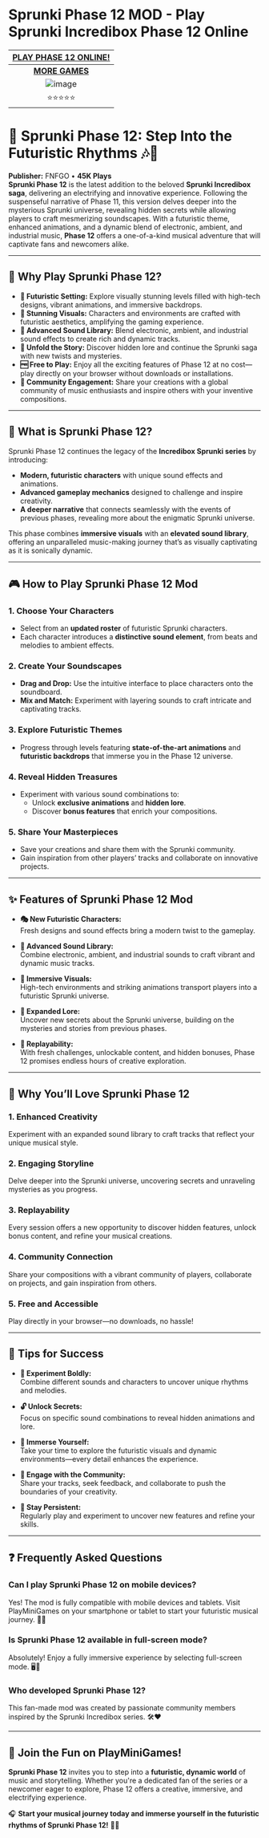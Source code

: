# Sprunki Phase 12 MOD - Play Sprunki Incredibox Phase 12 Online

| [PLAY PHASE 12 ONLINE!](https://modmeme.com/)           |
|:---------------------------------------:|
| [**MORE GAMES**](https://apkitech.com/) |
| ![image](https://github.com/user-attachments/assets/77f6c3eb-c079-455a-b54d-5f9b695357ae) |
| ⭐⭐⭐⭐⭐                           |

# 🌌 **Sprunki Phase 12: Step Into the Futuristic Rhythms** 🎶🤖

**Publisher:** FNFGO  •  **45K Plays**  
**Sprunki Phase 12** is the latest addition to the beloved **Sprunki Incredibox saga**, delivering an electrifying and innovative experience. Following the suspenseful narrative of Phase 11, this version delves deeper into the mysterious Sprunki universe, revealing hidden secrets while allowing players to craft mesmerizing soundscapes. With a futuristic theme, enhanced animations, and a dynamic blend of electronic, ambient, and industrial music, **Phase 12** offers a one-of-a-kind musical adventure that will captivate fans and newcomers alike.

---

## 🌟 **Why Play Sprunki Phase 12?**

- **🚀 Futuristic Setting:** Explore visually stunning levels filled with high-tech designs, vibrant animations, and immersive backdrops.
- **🎨 Stunning Visuals:** Characters and environments are crafted with futuristic aesthetics, amplifying the gaming experience.
- **🎵 Advanced Sound Library:** Blend electronic, ambient, and industrial sound effects to create rich and dynamic tracks.
- **📖 Unfold the Story:** Discover hidden lore and continue the Sprunki saga with new twists and mysteries.
- **🆓 Free to Play:** Enjoy all the exciting features of Phase 12 at no cost—play directly on your browser without downloads or installations.
- **👥 Community Engagement:** Share your creations with a global community of music enthusiasts and inspire others with your inventive compositions.

---

## 🌌 **What is Sprunki Phase 12?**

Sprunki Phase 12 continues the legacy of the **Incredibox Sprunki series** by introducing:
- **Modern, futuristic characters** with unique sound effects and animations.
- **Advanced gameplay mechanics** designed to challenge and inspire creativity.
- **A deeper narrative** that connects seamlessly with the events of previous phases, revealing more about the enigmatic Sprunki universe.

This phase combines **immersive visuals** with an **elevated sound library**, offering an unparalleled music-making journey that’s as visually captivating as it is sonically dynamic.

---

## 🎮 **How to Play Sprunki Phase 12 Mod**

### **1. Choose Your Characters**
- Select from an **updated roster** of futuristic Sprunki characters.
- Each character introduces a **distinctive sound element**, from beats and melodies to ambient effects.

### **2. Create Your Soundscapes**
- **Drag and Drop:** Use the intuitive interface to place characters onto the soundboard.
- **Mix and Match:** Experiment with layering sounds to craft intricate and captivating tracks.

### **3. Explore Futuristic Themes**
- Progress through levels featuring **state-of-the-art animations** and **futuristic backdrops** that immerse you in the Phase 12 universe.

### **4. Reveal Hidden Treasures**
- Experiment with various sound combinations to:
  - Unlock **exclusive animations** and **hidden lore**.
  - Discover **bonus features** that enrich your compositions.

### **5. Share Your Masterpieces**
- Save your creations and share them with the Sprunki community.
- Gain inspiration from other players’ tracks and collaborate on innovative projects.

---

## ✨ **Features of Sprunki Phase 12 Mod**

- **🎭 New Futuristic Characters:**  
  Fresh designs and sound effects bring a modern twist to the gameplay.

- **🎵 Advanced Sound Library:**  
  Combine electronic, ambient, and industrial sounds to craft vibrant and dynamic music tracks.

- **🎨 Immersive Visuals:**  
  High-tech environments and striking animations transport players into a futuristic Sprunki universe.

- **📖 Expanded Lore:**  
  Uncover new secrets about the Sprunki universe, building on the mysteries and stories from previous phases.

- **🔄 Replayability:**  
  With fresh challenges, unlockable content, and hidden bonuses, Phase 12 promises endless hours of creative exploration.

---

## 🎉 **Why You’ll Love Sprunki Phase 12**

### **1. Enhanced Creativity**  
Experiment with an expanded sound library to craft tracks that reflect your unique musical style.

### **2. Engaging Storyline**  
Delve deeper into the Sprunki universe, uncovering secrets and unraveling mysteries as you progress.

### **3. Replayability**  
Every session offers a new opportunity to discover hidden features, unlock bonus content, and refine your musical creations.

### **4. Community Connection**  
Share your compositions with a vibrant community of players, collaborate on projects, and gain inspiration from others.

### **5. Free and Accessible**  
Play directly in your browser—no downloads, no hassle!

---

## 🧠 **Tips for Success**

- **🎵 Experiment Boldly:**  
  Combine different sounds and characters to uncover unique rhythms and melodies.

- **🔓 Unlock Secrets:**  
  Focus on specific sound combinations to reveal hidden animations and lore.

- **🌌 Immerse Yourself:**  
  Take your time to explore the futuristic visuals and dynamic environments—every detail enhances the experience.

- **👥 Engage with the Community:**  
  Share your tracks, seek feedback, and collaborate to push the boundaries of your creativity.

- **🎯 Stay Persistent:**  
  Regularly play and experiment to uncover new features and refine your skills.

---

## ❓ **Frequently Asked Questions**

### **Can I play Sprunki Phase 12 on mobile devices?**  
Yes! The mod is fully compatible with mobile devices and tablets. Visit PlayMiniGames on your smartphone or tablet to start your futuristic musical journey. 📱🎶

### **Is Sprunki Phase 12 available in full-screen mode?**  
Absolutely! Enjoy a fully immersive experience by selecting full-screen mode. 🖥️🔳

### **Who developed Sprunki Phase 12?**  
This fan-made mod was created by passionate community members inspired by the Sprunki Incredibox series. 🛠️❤️

---

## 🚀 **Join the Fun on PlayMiniGames!**

**Sprunki Phase 12** invites you to step into a **futuristic, dynamic world** of music and storytelling. Whether you're a dedicated fan of the series or a newcomer eager to explore, Phase 12 offers a creative, immersive, and electrifying experience.

🎧 **Start your musical journey today and immerse yourself in the futuristic rhythms of Sprunki Phase 12!** 🤖✨
